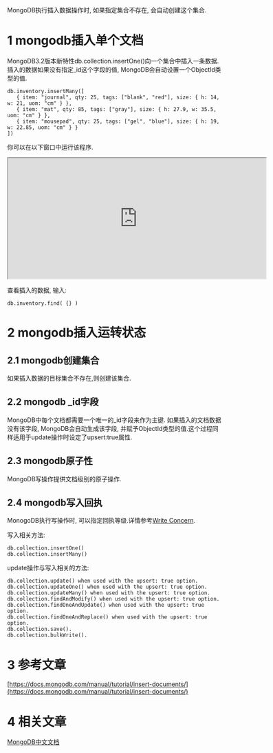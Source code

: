 MongoDB执行插入数据操作时, 如果指定集合不存在, 会自动创建这个集合.

1 mongodb插入单个文档
===

MongoDB3.2版本新特性db.collection.insertOne()向一个集合中插入一条数据.插入的数据如果没有指定_id这个字段的值, MongoDB会自动设置一个ObjectId类型的值.

```
db.inventory.insertMany([
   { item: "journal", qty: 25, tags: ["blank", "red"], size: { h: 14, w: 21, uom: "cm" } },
   { item: "mat", qty: 85, tags: ["gray"], size: { h: 27.9, w: 35.5, uom: "cm" } },
   { item: "mousepad", qty: 25, tags: ["gel", "blue"], size: { h: 19, w: 22.85, uom: "cm" } }
])
```

你可以在以下窗口中运行该程序.

<iframe class="mws-root" allowfullscreen="" sandbox="allow-scripts allow-same-origin" width="600" height="280" src="https://mws.mongodb.com/?version=3.4"></iframe>

查看插入的数据, 输入:

```
db.inventory.find( {} )
```

2 mongodb插入运转状态
===

2.1 mongodb创建集合
---

如果插入数据的目标集合不存在,则创建该集合.

2.2 mongodb _id字段
---

MongoDB中每个文档都需要一个唯一的_id字段来作为主键. 如果插入的文档数据没有该字段, MongoDB会自动生成该字段, 并赋予ObjectId类型的值.这个过程同样适用于update操作时设定了upsert:true属性.

2.3 mongodb原子性
---

MongoDB写操作提供文档级别的原子操作.

2.4 mongodb写入回执
---

MonogoDB执行写操作时, 可以指定回执等级.详情参考[Write Concern](https://docs.mongodb.com/manual/reference/write-concern/).

写入相关方法:
```
db.collection.insertOne()
db.collection.insertMany()
```
update操作与写入相关的方法:
```
db.collection.update() when used with the upsert: true option.
db.collection.updateOne() when used with the upsert: true option.
db.collection.updateMany() when used with the upsert: true option.
db.collection.findAndModify() when used with the upsert: true option.
db.collection.findOneAndUpdate() when used with the upsert: true option.
db.collection.findOneAndReplace() when used with the upsert: true option.
db.collection.save().
db.collection.bulkWrite().
```

3 参考文章
===

[https://docs.mongodb.com/manual/tutorial/insert-documents/](https://docs.mongodb.com/manual/tutorial/insert-documents/)


4 相关文章
===

[MongoDB中文文档](http://localhost/article/mongodb/index.html)

